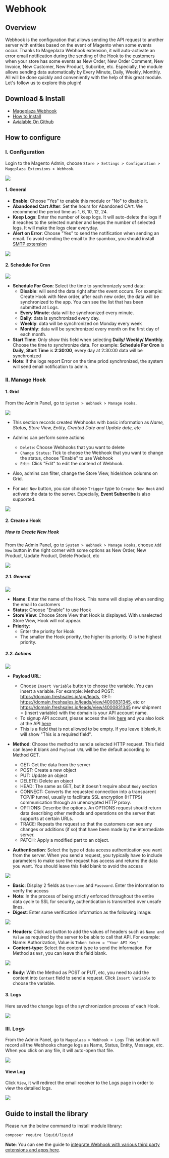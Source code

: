 # Webhook
## Overview

Webhook is the configuration that allows sending the API request to another server with entities based on the event of Magento when some events occur. Thanks to Mageplaza Webhook extension, it will auto-activate an error email notification during the sending of the Hook to the customers when your store has some events as New Order, New Order Comment, New Invoice, New Customer, New Product, Subcribe, etc. Especially, the module allows sending data automatically by Every Minute, Daily, Weekly, Monthly. All will be done quickly and conveniently with the help of this great module. Let's follow us to explore this plugin!

## Download & Install

- [Mageplaza Webhook](https://www.mageplaza.com/magento-2-webhook/)
- [How to Install](https://www.mageplaza.com/install-magento-2-extension/) 
- [Avialable On Github](https://github.com/mageplaza/magento-2-webhook)

## How to configure
### I. Configuration

Login to the Magento Admin, choose `Store > Settings > Configuration > Mageplaza Extensions > Webhook`.

![](https://i.imgur.com/NFChYBC.png)

#### 1. General

- **Enable**: Choose "Yes" to enable this module or "No" to disable it.
- **Abandoned Cart After**: Set the hours for Abandoned CArt. We recommend the period time as 1, 6, 10, 12, 24.
- **Keep Logs**: Enter the number of keep logs. It will auto-delete the logs if it reaches to the selected number and keeps the number of selected logs. It will make the logs clear everyday.
- **Alert on Error**: Choose "Yes" to send the notification when sending an email. To avoid sending the email to the spambox, you should install [SMTP extension](https://www.mageplaza.com/magento-2-smtp/)

![](https://i.imgur.com/Aa0tN1j.png)

#### 2. Schedule For Cron

![](https://i.imgur.com/8KLGcI2.png)

- **Schedule For Cron**: Select the time to synchronizely send data:
  - **Disable**: will send the data right after the event occurs. For example: Create Hook with New order, after each new order, the data will be synchronized to the app. You can see the list that has been submitted at Logs.
  - **Every Minute**: data will be synchronized every minute.
  - **Daily**: data is synchronized every day.
  - **Weekly**: data will be synchronized on Monday every week 
  - **Monthly**: data will be synchronized every month on the first day of each month.
- **Start Time**: Only show this field when selecting **Daily/ Weekly/ Monthly**. Choose the time to synchronize data. For example: **Schedule For Cron** is **Daily**, **Start Time** is **2:30:00**, every day at 2:30:00 data will be synchronized
- **Note**: If the logs report Error on the time priod synchronized, the system will send email notification to admin. 

### II. Manage Hook
#### 1. Grid

From the Admin Panel, go to `System > Webhook > Manage Hooks`.

![](https://i.imgur.com/d0XVzUM.png)

- This section records created Webhooks with basic information as *Name, Status, Store View, Entity, Created Date and Update date, etc*
- Admins can perform some actions:
  - `Delete`: Choose Webhooks that you want to delete
  - `Change Status`: Tick to choose the Webhook that you want to change the status, choose "Enable" to use Webhook
  - `Edit`: Click "Edit" to edit the contend of Webhook.
  
- Also, admins can filter, change the Store View, hide/show columns on Grid.
- For `Add New` button, you can choose `Trigger` type to `Create New Hook` and activate the data to the server. Especially, **Event Subscribe** is also supported.

![](https://i.imgur.com/IEYBtHd.png)

#### 2. Create a Hook
##### How to Create New Hook

From the Admin Panel, go to `System > Webhook > Manage Hooks`, choose `Add New` button in the right corner with some options as New Order, New Product, Update Product, Delete Product, etc

![](https://i.imgur.com/SwxOeiG.gif)

##### 2.1. General

![](https://i.imgur.com/vBdGJs2.png)

- **Name**: Enter the name of the Hook. This name will display when sending the email to customers
- **Status**: Choose "Enable" to use Hook
- **Store View**: Choose Store View that Hook is displayed. With unselected Store View, Hook will not appear.
- **Priority**:
  - Enter the priority for Hook
  - The smaller the Hook priority, the higher its priority. O is the highest priority.
  
##### 2.2. Actions

![](https://i.imgur.com/HvL4Hxt.gif)

- **Payload URL**:
  - Choose `Insert Variable` button to choose the variable. You can insert a variable. For example: Method POST: https://domain.freshsales.io/api/leads, GET: https://domain.freshsales.io/leads/view/4000831345, etc or https://domain.freshsales.io/leads/view/4000831345 new shipment = {insert variable} with the domain is your API account name.
  - To signup API account, please access the link [here]( https://www.freshworks.com/freshsales-crm/) and you also look at the API [here](https://www.freshsales.io/api/#introduction)
  - This is a field that is not allowed to be empty. If you leave it blank, it will show "This is a required field".
  
- **Method**: Choose the method to send a selected HTTP request. This field can leave it blank and `Payload URL` will be the default according to Method GET.
  - GET: Get the data from the server
  - POST: Create a new object
  - PUT: Update an object
  - DELETE: Delete an object
  - HEAD: The same as GET, but it doesn't require about `Body` section
  - CONNECT: Converts the requested connection into a transparent TCP/IP tunnel, usually to facilitate SSL encryption (HTTPS) communication through an unencrypted HTTP proxy.
  - OPTIONS: Describe the options. An OPTIONS request should return data describing other methods and operations on the server that supports at certain URLs.
  - TRACE: Repeats the request so that the customers can see any changes or additions (if so) that have been made by the intermediate server.
  - PATCH: Apply a modified part to an object.
  
- **Authentication**: Select the type of data access authentication you want from the server. When you send a request, you typically have to include parameters to make sure the request has access and returns the data you want. You should leave this field blank to avoid the access

![](https://i.imgur.com/pqHq9s3.png)

  - **Basic**: Display 2 fields as `Username` and `Password`. Enter the information to verify the access
  - **Note**: In the process of being strictly enforced throughout the entire data cycle to SSL for security, authentication is transmitted over unsafe lines.
  - **Digest**: Enter some verification information as the following image:
  
  ![](https://i.imgur.com/AUQ02Cn.png)
  
  - **Headers**: Click `Add` button to add the values of headers such as `Name and Value` as required by the server to be able to call that API. For example: Name: Authorization, Value is `Token token = "Your API Key"`
  - **Content-type**: Select the content type to send the information. For Method as `GET`, you can leave this field blank.
  
  ![](https://i.imgur.com/VhZvf6h.png)
  
  - **Body**: With the Method as POST or PUT, etc, you need to add the content into `Content` field to send a request. Click `Insert Variable` to choose the variable.
  
#### 3. Logs

Here saved the change logs of the synchronization process of each Hook. 

![](https://i.imgur.com/EcnDCeW.png)
  
### III. Logs

From the Admin Panel, go to `Mageplaza > Webhook > Logs`
This section will record all the Webhooks change logs as Name, Status, Entity, Message, etc. When you click on any file, it will auto-open that file.

![](https://i.imgur.com/eFD30lA.png)

#### View Log

Click `View`, it will redirect the email receiver to the Logs page in order to view the detailed logs.

![](https://i.imgur.com/y4xu4Ze.png)


## Guide to install the library

Please run the below command to install module library:

`composer require liquid/liquid` 


**Note**: You can see the guide to [integrate Webhook with various third party extensions and apps here](https://www.mageplaza.com/faqs/webhook/). 




























